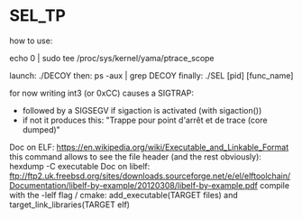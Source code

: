 # SEL_TP

how to use:

echo 0 | sudo tee /proc/sys/kernel/yama/ptrace_scope

launch: ./DECOY
then: ps -aux | grep DECOY
finally: ./SEL [pid] [func_name]

for now writing int3 (or 0xCC) causes a SIGTRAP:
- followed by a SIGSEGV if sigaction is activated (with sigaction())
- if not it produces this: "Trappe pour point d'arrêt et de trace (core dumped)"

Doc on ELF:
https://en.wikipedia.org/wiki/Executable_and_Linkable_Format
this command allows to see the file header (and the rest obviously): hexdump -C executable
Doc on libelf:
ftp://ftp2.uk.freebsd.org/sites/downloads.sourceforge.net/e/el/elftoolchain/Documentation/libelf-by-example/20120308/libelf-by-example.pdf
compile with the -lelf flag / cmake: add_executable(TARGET files) and target_link_libraries(TARGET elf)
